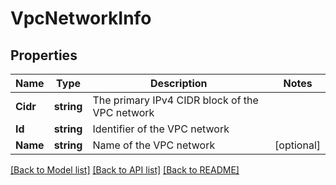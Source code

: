 # VpcNetworkInfo

## Properties
Name | Type | Description | Notes
------------ | ------------- | ------------- | -------------
**Cidr** | **string** | The primary IPv4 CIDR block of the VPC network | 
**Id** | **string** | Identifier of the VPC network | 
**Name** | **string** | Name of the VPC network | [optional] 

[[Back to Model list]](../README.md#documentation-for-models) [[Back to API list]](../README.md#documentation-for-api-endpoints) [[Back to README]](../README.md)


